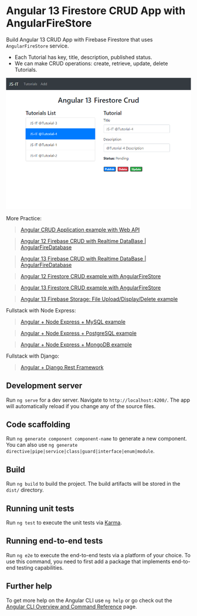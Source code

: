 # Angular 13 Firestore CRUD App with AngularFireStore

Build Angular 13 CRUD App with Firebase Firestore that uses `AngularFireStore` service.

- Each Tutorial has key, title, description, published status.
- We can make CRUD operations: create, retrieve, update, delete Tutorials.

![angular-13-firestore-crud-example](angular-13-firestore-crud-example.png)

More Practice:
> [Angular CRUD Application example with Web API](https://github.com/JS-IT/angular-13-crud-example/)

> [Angular 12 Firebase CRUD with Realtime DataBase | AngularFireDatabase](https://github.com/JS-IT/angular-12-firebase-crud/)

> [Angular 13 Firebase CRUD with Realtime DataBase | AngularFireDatabase](https://github.com/JS-IT/angular-13-firebase-crud/)

> [Angular 12 Firestore CRUD example with AngularFireStore](https://github.com/JS-IT/angular-12-firestore-crud/)

> [Angular 13 Firestore CRUD example with AngularFireStore](https://github.com/JS-IT/angular-13-firestore-crud/)

> [Angular 13 Firebase Storage: File Upload/Display/Delete example](https://github.com/JS-IT/angular-13-file-upload-firebase-storage/)

Fullstack with Node Express:
> [Angular + Node Express + MySQL example](https://github.com/JS-IT/nodejs-express-mysql/)

> [Angular + Node Express + PostgreSQL example](https://github.com/JS-IT/node-express-postgresql/)

> [Angular + Node Express + MongoDB example](https://github.com/JS-IT/node-express-mongodb/)

Fullstack with Django:

> [Angular + Django Rest Framework](https://github.com/JS-IT/django-crud-rest-framework/)

## Development server

Run `ng serve` for a dev server. Navigate to `http://localhost:4200/`. The app will automatically reload if you change any of the source files.

## Code scaffolding

Run `ng generate component component-name` to generate a new component. You can also use `ng generate directive|pipe|service|class|guard|interface|enum|module`.

## Build

Run `ng build` to build the project. The build artifacts will be stored in the `dist/` directory.

## Running unit tests

Run `ng test` to execute the unit tests via [Karma](https://karma-runner.github.io).

## Running end-to-end tests

Run `ng e2e` to execute the end-to-end tests via a platform of your choice. To use this command, you need to first add a package that implements end-to-end testing capabilities.

## Further help

To get more help on the Angular CLI use `ng help` or go check out the [Angular CLI Overview and Command Reference](https://angular.io/cli) page.
